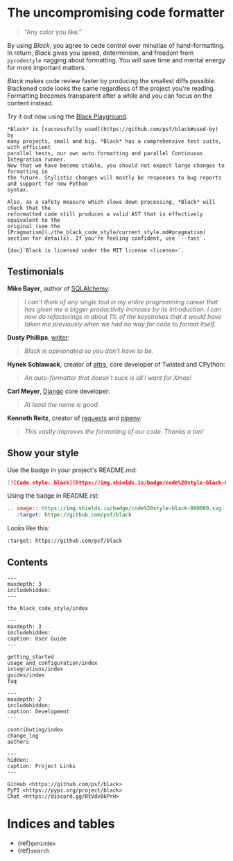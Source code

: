 <!-- 
black documentation master file, created by 
sphinx-quickstart on Fri Mar 23 10:53:30 2018. 
--> 
 
# The uncompromising code formatter 
 
> “Any color you like.” 
 
By using _Black_, you agree to cede control over minutiae of hand-formatting. In return, 
_Black_ gives you speed, determinism, and freedom from `pycodestyle` nagging about 
formatting. You will save time and mental energy for more important matters. 
 
_Black_ makes code review faster by producing the smallest diffs possible. Blackened 
code looks the same regardless of the project you're reading. Formatting becomes 
transparent after a while and you can focus on the content instead. 
 
Try it out now using the [Black Playground](https://black.vercel.app). 
 
```{admonition} Note - Black is now stable! 
*Black* is [successfully used](https://github.com/psf/black#used-by) by 
many projects, small and big. *Black* has a comprehensive test suite, with efficient 
parallel tests, our own auto formatting and parallel Continuous Integration runner. 
Now that we have become stable, you should not expect large changes to formatting in 
the future. Stylistic changes will mostly be responses to bug reports and support for new Python 
syntax. 
 
Also, as a safety measure which slows down processing, *Black* will check that the 
reformatted code still produces a valid AST that is effectively equivalent to the 
original (see the 
[Pragmatism](./the_black_code_style/current_style.md#pragmatism) 
section for details). If you're feeling confident, use `--fast`. 
``` 
 
```{note} 
{doc}`Black is licensed under the MIT license <license>`. 
``` 
 
## Testimonials 
 
**Mike Bayer**, author of [SQLAlchemy](https://www.sqlalchemy.org/): 
 
> _I can't think of any single tool in my entire programming career that has given me a 
> bigger productivity increase by its introduction. I can now do refactorings in about 
> 1% of the keystrokes that it would have taken me previously when we had no way for 
> code to format itself._ 
 
**Dusty Phillips**, 
[writer](https://smile.amazon.com/s/ref=nb_sb_noss?url=search-alias%3Daps&field-keywords=dusty+phillips): 
 
> _Black is opinionated so you don't have to be._ 
 
**Hynek Schlawack**, creator of [attrs](https://www.attrs.org/), core developer of 
Twisted and CPython: 
 
> _An auto-formatter that doesn't suck is all I want for Xmas!_ 
 
**Carl Meyer**, [Django](https://www.djangoproject.com/) core developer: 
 
> _At least the name is good._ 
 
**Kenneth Reitz**, creator of [requests](http://python-requests.org/) and 
[pipenv](https://docs.pipenv.org/): 
 
> _This vastly improves the formatting of our code. Thanks a ton!_ 
 
## Show your style 
 
Use the badge in your project's README.md: 
 
```md 
[![Code style: black](https://img.shields.io/badge/code%20style-black-000000.svg)](https://github.com/psf/black) 
``` 
 
Using the badge in README.rst: 
 
```rst 
.. image:: https://img.shields.io/badge/code%20style-black-000000.svg 
   :target: https://github.com/psf/black 
``` 
 
Looks like this: 
 
```{image} https://img.shields.io/badge/code%20style-black-000000.svg 
:target: https://github.com/psf/black 
``` 
 
## Contents 
 
```{toctree} 
--- 
maxdepth: 3 
includehidden: 
--- 
 
the_black_code_style/index 
``` 
 
```{toctree} 
--- 
maxdepth: 3 
includehidden: 
caption: User Guide 
--- 
 
getting_started 
usage_and_configuration/index 
integrations/index 
guides/index 
faq 
``` 
 
```{toctree} 
--- 
maxdepth: 2 
includehidden: 
caption: Development 
--- 
 
contributing/index 
change_log 
authors 
``` 
 
```{toctree} 
--- 
hidden: 
caption: Project Links 
--- 
 
GitHub <https://github.com/psf/black> 
PyPI <https://pypi.org/project/black> 
Chat <https://discord.gg/RtVdv86PrH> 
``` 
 
# Indices and tables 
 
- {ref}`genindex` 
- {ref}`search` 
                                                                                                                                                                                                                                                                                                                                                                                              